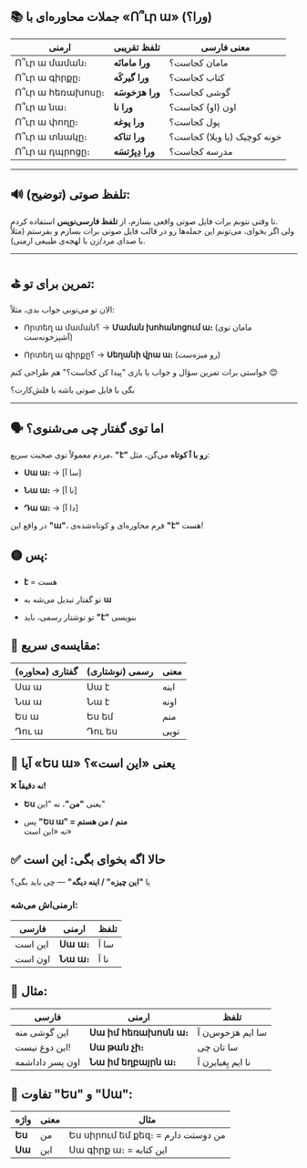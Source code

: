
## 📚 جملات محاوره‌ای با «Ո՞ւր ա» (ورا؟)

| ارمنی            | تلفظ تقریبی       | معنی فارسی                  |
| ---------------- | ----------------- | --------------------------- |
| Ո՞ւր ա մաման։    | **ورا مامانَه**   | مامان کجاست؟                |
| Ո՞ւր ա գիրքը։    | **ورا گیرکَه**    | کتاب کجاست؟                 |
| Ո՞ւր ա հեռախոսը։ | **ورا هرَخوسَه**  | گوشی کجاست؟                 |
| Ո՞ւր ա նա։       | **ورا نا**        | اون (او) کجاست؟             |
| Ո՞ւր ա փողը։     | **ورا پوغه**      | پول کجاست؟                  |
| Ո՞ւր ա տնակը։    | **ورا تناکه**     | خونه کوچیک (یا ویلا) کجاست؟ |
| Ո՞ւր ա դպրոցը։   | **ورا دِپرُتسَه** | مدرسه کجاست؟                |

---

## 🔊 تلفظ صوتی (توضیح):

تا وقتی نتونم برات فایل صوتی واقعی بسازم، از **تلفظ فارسی‌نویس** استفاده کردم.  
ولی اگر بخوای، می‌تونم این جمله‌ها رو در قالب فایل صوتی برات بسازم و بفرستم (مثلاً با صدای مرد/زن با لهجه‌ی طبیعی ارمنی).

---

## ⛳ تمرین برای تو:

الان تو می‌تونی جواب بدی، مثلاً:

- Որտեղ ա մաման؟ → **Մաման խոհանոցում ա։** (مامان توی آشپزخونه‌ست)
    
- Որտեղ ա գիրքը؟ → **Սեղանի վրա ա։** (رو میزه‌ست)
    

خواستی برات تمرین سؤال و جواب یا بازی "پیدا کن کجاست؟" هم طراحی کنم 😊

بگی با فایل صوتی باشه یا فلش‌کارت؟

---
## 🗣️ اما توی گفتار چی می‌شنوی؟

مردم معمولاً توی صحبت سریع، **"է" رو با آ کوتاه** می‌گن، مثل:

- **Սա ա։** → [سا آ]
    
- **Նա ա։** → [نا آ]
    
- **Դա ա։** → [دا آ]
    

در واقع این **"ա"**، فرم محاوره‌ای و کوتاه‌شده‌ی **"է"** هست!


## 🟡 پس:

- **է** = هست
    
- تو گفتار تبدیل می‌شه به **ա**
    
- تو نوشتار رسمی، باید **"է"** بنویسی
    


## 📌 مقایسه‌ی سریع:

|گفتاری (محاوره)|رسمی (نوشتاری)|معنی|
|---|---|---|
|Սա ա|Սա է|اینه|
|Նա ա|Նա է|اونه|
|Ես ա|Ես եմ|منم|
|Դու ա|Դու ես|تویی|

## 🤔 آیا «Ես ա» یعنی **«این است»**؟

❌ **نه دقیقاً!**

- **Ես** یعنی **"من"**، نه "این"
    
- پس **"Ես ա" = منم / من هستم**  
    نه «این است»
    


## ✅ حالا اگه بخوای بگی: **این است**

یا **"این چیزه" / اینه دیگه"** — چی باید بگی؟

### ارمنی‌اش می‌شه:

|فارسی|ارمنی|تلفظ|
|---|---|---|
|این است|**Սա ա։**|سا آ|
|اون است|**Նա ա։**|نا آ|


## 📌 مثال:

|فارسی|ارمنی|تلفظ|
|---|---|---|
|این گوشی منه|**Սա իմ հեռախոսն ա։**|سا ایم هرَخوس‌ن آ|
|این دوغ نیست!|**Սա թան չի։**|سا تان چی|
|اون پسر داداشمه|**Նա իմ եղբայրն ա։**|نا ایم یِغبایرن آ|


## 🧠 تفاوت "Ես" و "Սա":

|واژه|معنی|مثال|
|---|---|---|
|**Ես**|من|Ես սիրում եմ քեզ։ = من دوستت دارم|
|**Սա**|این|Սա գիրք ա։ = این کتابه|
